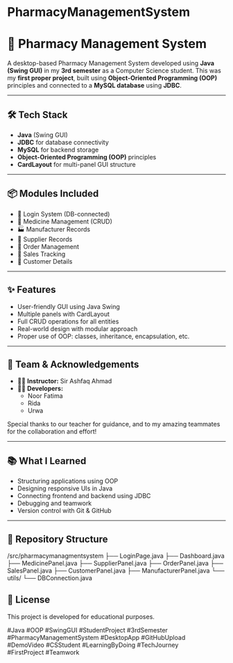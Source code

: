 ﻿# PharmacyManagementSystem
 # 💊 Pharmacy Management System

A desktop-based Pharmacy Management System developed using **Java (Swing GUI)** in my **3rd semester** as a Computer Science student. This was my **first proper project**, built using **Object-Oriented Programming (OOP)** principles and connected to a **MySQL database** using **JDBC**.

---

## 🛠️ Tech Stack

- **Java** (Swing GUI)
- **JDBC** for database connectivity
- **MySQL** for backend storage
- **Object-Oriented Programming (OOP)** principles
- **CardLayout** for multi-panel GUI structure

---

## 📦 Modules Included

- 🔐 Login System (DB-connected)
- 💊 Medicine Management (CRUD)
- 🏭 Manufacturer Records
- 🚚 Supplier Records
- 🧾 Order Management
- 💸 Sales Tracking
- 👤 Customer Details

---

## ✨ Features

- User-friendly GUI using Java Swing  
- Multiple panels with CardLayout  
- Full CRUD operations for all entities  
- Real-world design with modular approach  
- Proper use of OOP: classes, inheritance, encapsulation, etc.

---

## 🙌 Team & Acknowledgements

- 👨‍🏫 **Instructor:** Sir Ashfaq Ahmad  
- 👩‍💻 **Developers:**  
  - Noor Fatima  
  - Rida  
  - Urwa  

Special thanks to our teacher for guidance, and to my amazing teammates for the collaboration and effort!

---

## 📚 What I Learned

- Structuring applications using OOP  
- Designing responsive UIs in Java  
- Connecting frontend and backend using JDBC  
- Debugging and teamwork  
- Version control with Git & GitHub

---

## 📂 Repository Structure

/src/pharmacymanagmentsystem
├── LoginPage.java
├── Dashboard.java
├── MedicinePanel.java
├── SupplierPanel.java
├── OrderPanel.java
├── SalesPanel.java
├── CustomerPanel.java
├── ManufacturerPanel.java
└── utils/
└── DBConnection.java

## 📎 License

This project is developed for educational purposes.

#Java #OOP #SwingGUI #StudentProject #3rdSemester  
#PharmacyManagementSystem #DesktopApp #GitHubUpload  
#DemoVideo #CSStudent #LearningByDoing #TechJourney  
#FirstProject #Teamwork
